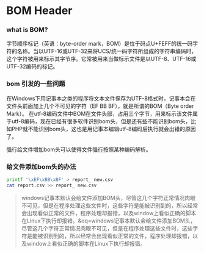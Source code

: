 # BOM Header

### what is BOM?
字节顺序标记（英语：byte-order mark，BOM）是位于码点U+FEFF的统一码字符的名称。当以UTF-16或UTF-32来将UCS/统一码字符所组成的字符串编码时，这个字符被用来标示其字节序。它常被用来当做标示文件是以UTF-8、UTF-16或UTF-32编码的标记。

### bom 引发的一些问题
在Windows下用记事本之类的程序将文本文件保存为UTF-8格式时，记事本会在文件头前面加上几个不可见的字符（EF BB BF），就是所谓的BOM（Byte order Mark）。
在utf-8编码文件中BOM在文件头部，占用三个字节，用来标示该文件属于utf-8编码，现在已经有很多软件识别bom头，但是还有些不能识别bom头，比如PHP就不能识别bom头，这也是用记事本编辑utf-8编码后执行就会出错的原因了。

强行给文件增加bom头可以使得文件强行按照某种编码解析。
### 给文件添加bom头的办法
```bash
printf '\xEF\xBB\xBF' > report_ new.csv 
cat report.csv >> report_ new.csv
```
> windows记事本默认会给文件添加BOM头，尽管这几个字符正常情况肉眼不可见，但是在程序处理这些文件时，这些字符是能被识别到的，所以经常会出现看似正常的文件，程序处理却报错，以及window上看似正确的脚本在Linux下执行却报错。&oq=windows记事本默认会给文件添加BOM头，尽管这几个字符正常情况肉眼不可见，但是在程序处理这些文件时，这些字符是能被识别到的，所以经常会出现看似正常的文件，程序处理却报错，以及window上看似正确的脚本在Linux下执行却报错。